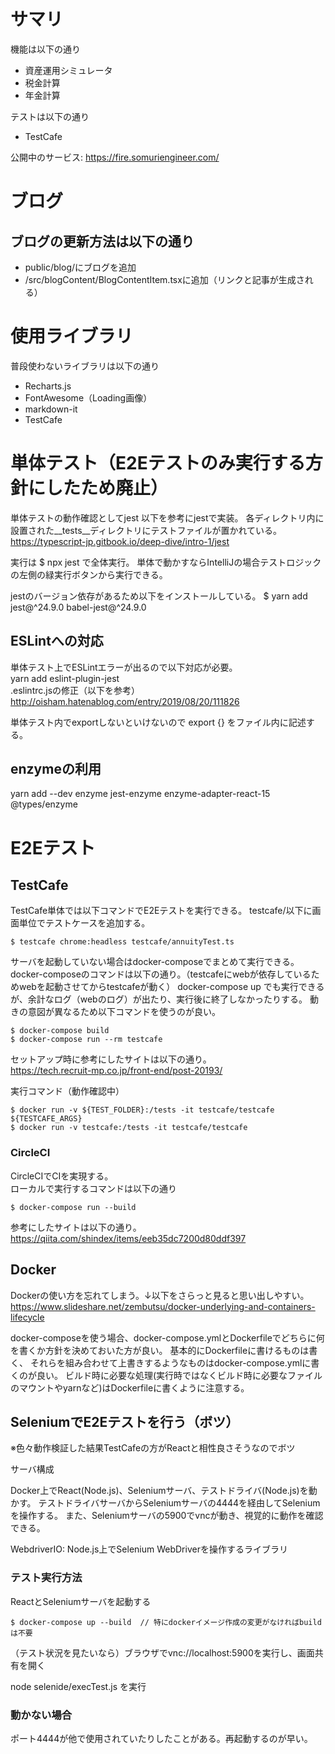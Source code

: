 # サマリ

機能は以下の通り

- 資産運用シミュレータ
- 税金計算
- 年金計算

テストは以下の通り

- TestCafe

公開中のサービス: https://fire.somuriengineer.com/


# ブログ

## ブログの更新方法は以下の通り

- public/blog/にブログを追加
- /src/blogContent/BlogContentItem.tsxに追加（リンクと記事が生成される）

# 使用ライブラリ

普段使わないライブラリは以下の通り

- Recharts.js
- FontAwesome（Loading画像）
- markdown-it
- TestCafe

# 単体テスト（E2Eテストのみ実行する方針にしたため廃止）

単体テストの動作確認としてjest
以下を参考にjestで実装。
各ディレクトリ内に設置された__tests__ディレクトリにテストファイルが置かれている。
https://typescript-jp.gitbook.io/deep-dive/intro-1/jest

実行は $ npx jest で全体実行。
単体で動かすならIntelliJの場合テストロジックの左側の緑実行ボタンから実行できる。

jestのバージョン依存があるため以下をインストールしている。
$ yarn add jest@^24.9.0 babel-jest@^24.9.0

## ESLintへの対応

単体テスト上でESLintエラーが出るので以下対応が必要。  
yarn add eslint-plugin-jest  
.eslintrc.jsの修正（以下を参考）  
http://oisham.hatenablog.com/entry/2019/08/20/111826

単体テスト内でexportしないといけないので export {} をファイル内に記述する。


## enzymeの利用

yarn add --dev enzyme jest-enzyme enzyme-adapter-react-15 @types/enzyme

# E2Eテスト

## TestCafe

TestCafe単体では以下コマンドでE2Eテストを実行できる。
testcafe/以下に画面単位でテストケースを追加する。

```
$ testcafe chrome:headless testcafe/annuityTest.ts 
```

サーバを起動していない場合はdocker-composeでまとめて実行できる。
docker-composeのコマンドは以下の通り。（testcafeにwebが依存しているためwebを起動させてからtestcafeが動く）
docker-compose up でも実行できるが、余計なログ（webのログ）が出たり、実行後に終了しなかったりする。
動きの意図が異なるため以下コマンドを使うのが良い。

```
$ docker-compose build
$ docker-compose run --rm testcafe
```

セットアップ時に参考にしたサイトは以下の通り。  
https://tech.recruit-mp.co.jp/front-end/post-20193/

実行コマンド（動作確認中）

```
$ docker run -v ${TEST_FOLDER}:/tests -it testcafe/testcafe ${TESTCAFE_ARGS}
$ docker run -v testcafe:/tests -it testcafe/testcafe 
```

### CircleCI

CircleCIでCIを実現する。  
ローカルで実行するコマンドは以下の通り

```
$ docker-compose run --build
```

参考にしたサイトは以下の通り。  
https://qiita.com/shindex/items/eeb35dc7200d80ddf397  


## Docker

Dockerの使い方を忘れてしまう。↓以下をさらっと見ると思い出しやすい。
https://www.slideshare.net/zembutsu/docker-underlying-and-containers-lifecycle

docker-composeを使う場合、docker-compose.ymlとDockerfileでどちらに何を書くか方針を決めておいた方が良い。
基本的にDockerfileに書けるものは書く、
それらを組み合わせて上書きするようなものはdocker-compose.ymlに書くのが良い。
ビルド時に必要な処理(実行時ではなくビルド時に必要なファイルのマウントやyarnなど)はDockerfileに書くように注意する。

## SeleniumでE2Eテストを行う（ボツ）

※色々動作検証した結果TestCafeの方がReactと相性良さそうなのでボツ

サーバ構成

Docker上でReact(Node.js)、Seleniumサーバ、テストドライバ(Node.js)を動かす。
テストドライバサーバからSeleniumサーバの4444を経由してSeleniumを操作する。
また、Seleniumサーバの5900でvncが動き、視覚的に動作を確認できる。

WebdriverIO: Node.js上でSelenium WebDriverを操作するライブラリ

### テスト実行方法

ReactとSeleniumサーバを起動する

```
$ docker-compose up --build  // 特にdockerイメージ作成の変更がなければbuildは不要
```

（テスト状況を見たいなら）ブラウザでvnc://localhost:5900を実行し、画面共有を開く

node selenide/execTest.js を実行

### 動かない場合

ポート4444が他で使用されていたりしたことがある。再起動するのが早い。

